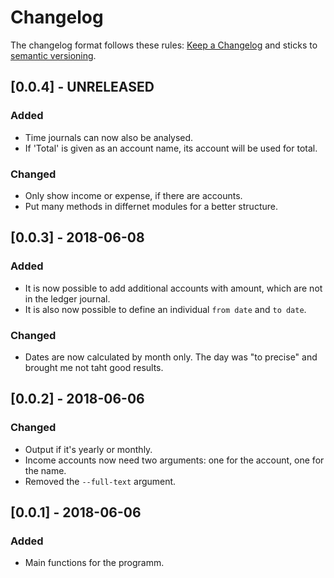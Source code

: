 # Changelog

The changelog format follows these rules: [Keep a Changelog](http://keepachangelog.com/en/1.0.0/) and sticks to [semantic versioning](http://semver.org/spec/v2.0.0.html).

## [0.0.4] - UNRELEASED
### Added
- Time journals can now also be analysed.
- If 'Total' is given as an account name, its account will be used for total.

### Changed
- Only show income or expense, if there are accounts.
- Put many methods in differnet modules for a better structure.

## [0.0.3] - 2018-06-08
### Added
- It is now possible to add additional accounts with amount, which are not in the ledger journal.
- It is also now possible to define an individual `from date` and `to date`.

### Changed
- Dates are now calculated by month only. The day was "to precise" and brought me not taht good results.

## [0.0.2] - 2018-06-06
### Changed
- Output if it's yearly or monthly.
- Income accounts now need two arguments: one for the account, one for the name.
- Removed the `--full-text` argument.

## [0.0.1] - 2018-06-06
### Added
- Main functions for the programm.
